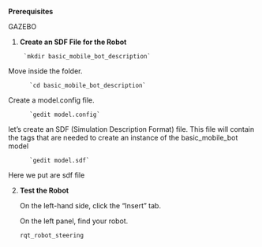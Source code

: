 **Prerequisites**

GAZEBO


1. **Create an SDF File for the Robot**

        `mkdir basic_mobile_bot_description`

  Move inside the folder.

          `cd basic_mobile_bot_description`

  Create a model.config file.

          `gedit model.config`

  let’s create an SDF (Simulation Description Format) file. This file will contain the tags that are needed to create an instance of the basic_mobile_bot model

          `gedit model.sdf`

  Here we put are sdf file


2. **Test the Robot**


   On the left-hand side, click the “Insert” tab.

   On the left panel, find your robot.

   `rqt_robot_steering`

   
